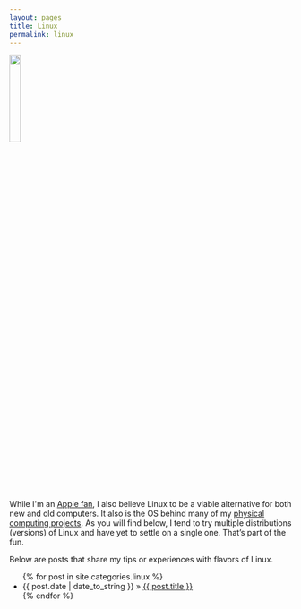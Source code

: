 ```yaml
---
layout: pages
title: Linux
permalink: linux
---
```


<img class="category" src="/images/design/linux.svg" width="20%" />

While I'm an [Apple fan](/apple.html), I also believe Linux to be a viable alternative for both new and old computers. It also is the OS behind many of my [physical computing projects](/embedded.html). As you will find below, I tend to try multiple distributions (versions) of Linux and have yet to settle on a single one. That’s part of the fun.

Below are posts that share my tips or experiences with flavors of Linux.

<ul id="blog-posts" class="posts">
{% for post in site.categories.linux %}
    <li><span>{{ post.date | date_to_string }} &raquo; </span><a href="{{ post.url }}">{{ post.title }}</a></li>
{% endfor %}
</ul>
